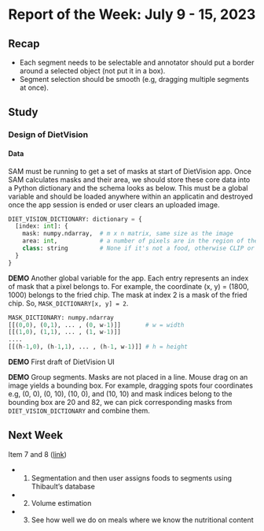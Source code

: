 # Report of the Week: July 9 - 15, 2023

## Recap

- Each segment needs to be selectable and annotator should put a border around a selected object (not put it in a box).
- Segment selection should be smooth (e.g, dragging multiple segments at once).

## Study

### Design of DietVision

#### Data

SAM must be running to get a set of masks at start of DietVision app. Once SAM calculates masks and their area, we should store these core data into a Python dictionary and the schema looks as below. This must be a global variable and should be loaded anywhere within an applicatin and destroyed once the app session is ended or user clears an uploaded image.

```python
DIET_VISION_DICTIONARY: dictionary = {
  [index: int]: {
    mask: numpy.ndarray,  # m x n matrix, same size as the image
    area: int,            # a number of pixels are in the region of the mask
    class: string         # None if it's not a food, otherwise CLIP or user can classify
  }
}
```

**DEMO** Another global variable for the app. Each entry represents an index of mask that a pixel belongs to. For example, the coordinate (x, y) = (1800, 1000) belongs to the fried chip. The mask at index 2 is a mask of the fried chip. So,  `MASK_DICTIONARY[x, y] = 2`. 

```python
MASK_DICTIONARY: numpy.ndarray
[[(0,0), (0,1), ... , (0, w-1)]]       # w = width
[[(1,0), (1,1), ... , (1, w-1)]]
....
[[(h-1,0), (h-1,1), ... , (h-1, w-1)]] # h = height
```

**DEMO** First draft of DietVision UI

**DEMO** Group segments. Masks are not placed in a line. Mouse drag on an image yields a bounding box. For example, dragging spots four coordinates e.g, (0, 0), (0, 10), (10, 0), and (10, 10) and mask indices belong to the bounding box are 20 and 82, we can pick corresponding masks from `DIET_VISION_DICTIONARY` and combine them.

## Next Week

Item 7 and 8 ([link](https://github.com/euijae/nyu_diet_vision/blob/main/docs/week8.md#feature-of-dietvision-app))

- 1. Segmentation and then user assigns foods to segments using Thibault’s database
- 2. Volume estimation
- 3. See how well we do on meals where we know the nutritional content

